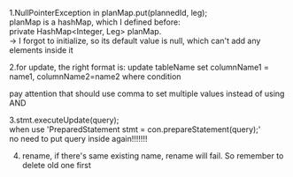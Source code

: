 1.NullPointerException in planMap.put(plannedId, leg);  
planMap is a hashMap, which I defined before:  
private HashMap<Integer, Leg> planMap.  
-> I forgot to initialize, so its default value is null, which can't add any elements inside it

2.for update, the right format is:
    update tableName
    set columnName1 = name1, columnName2=name2
    where condition  

pay attention that should use comma to set multiple values instead of using AND

3.stmt.executeUpdate(query);  
when use 'PreparedStatement stmt = con.prepareStatement(query);'  
no need to put query inside again!!!!!!!

4. rename, if there's same existing name, rename will fail. So remember to delete old one first  
